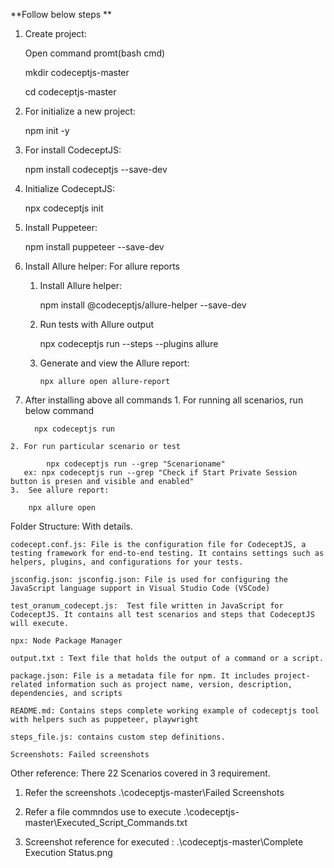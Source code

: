 **Follow below steps **

1. Create project:
   
	Open command promt(bash cmd)

	mkdir codeceptjs-master

 	cd codeceptjs-master

1. For initialize a new project:
   
   npm init -y
3. For install CodeceptJS:

   npm install codeceptjs --save-dev
   
5. 	Initialize CodeceptJS:
   
	npx codeceptjs init

7. Install Puppeteer:
   
   npm install puppeteer --save-dev
   
9. Install Allure helper: For allure reports

	1. Install Allure helper:

 	   npm install @codeceptjs/allure-helper --save-dev
	3. Run tests with Allure output
    
	   npx codeceptjs run --steps --plugins allure
	5. Generate and view the Allure report:

           npx allure open allure-report
10.  After installing above all commands
	1. For running all scenarios, run below command 

           npx codeceptjs run
	2. For run particular scenario or test 
	   
            npx codeceptjs run --grep "Scenarioname"
	   ex: npx codeceptjs run --grep "Check if Start Private Session button is presen and visible and enabled"
	3.  See allure report: 
 
		npx allure open
		
Folder Structure: With details.

	codecept.conf.js: File is the configuration file for CodeceptJS, a testing framework for end-to-end testing. It contains settings such as helpers, plugins, and configurations for your tests.
 
	jsconfig.json: jsconfig.json: File is used for configuring the JavaScript language support in Visual Studio Code (VSCode)
 
	test_oranum_codecept.js:  Test file written in JavaScript for CodeceptJS. It contains all test scenarios and steps that CodeceptJS will execute.
 
	npx: Node Package Manager
 
	output.txt : Text file that holds the output of a command or a script.
 
	package.json: File is a metadata file for npm. It includes project-related information such as project name, version, description, dependencies, and scripts
 
	README.md: Contains steps complete working example of codeceptjs tool with helpers such as puppeteer, playwright
 
	steps_file.js: contains custom step definitions.
 
	Screenshots: Failed screenshots
		
Other reference:
There 22 Scenarios covered in 3 requirement.

1. Refer the screenshots  .\codeceptjs-master\Failed Screenshots
   
2. Refer a file commndos use to execute .\codeceptjs-master\Executed_Script_Commands.txt

 
3. Screenshot reference for executed : .\codeceptjs-master\Complete Execution Status.png		
		







